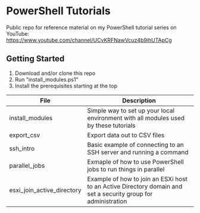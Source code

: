 # PowerShell Tutorials
Public repo for reference material on my PowerShell tutorial series on YouTube: https://www.youtube.com/channel/UCvKRFNawVcuz4b9ihUTApCg

## Getting Started

1. Download and/or clone this repo
2. Run "install_modules.ps1"
3. Install the prerequisites starting at the top

| File | Description |
| --- | --- |
| install_modules | Simple way to set up your local environment with all modules used by these tutorials |
| export_csv | Export data out to CSV files |
| ssh_intro | Basic example of connecting to an SSH server and running a command |
| parallel_jobs | Exmaple of how to use PowerShell jobs to run things in parallel |
| esxi_join_active_directory | Example of how to join an ESXi host to an Active Directory domain and set a security group for administration |
